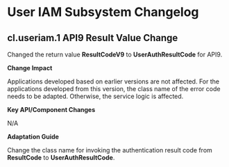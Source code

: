 # User IAM Subsystem Changelog

## cl.useriam.1 API9 Result Value Change

Changed the return value **ResultCodeV9** to **UserAuthResultCode** for API9.

**Change Impact**

Applications developed based on earlier versions are not affected. For the applications developed from this version, the class name of the error code needs to be adapted. Otherwise, the service logic is affected.

**Key API/Component Changes**

N/A

**Adaptation Guide**

Change the class name for invoking the authentication result code from **ResultCode** to **UserAuthResultCode**.
